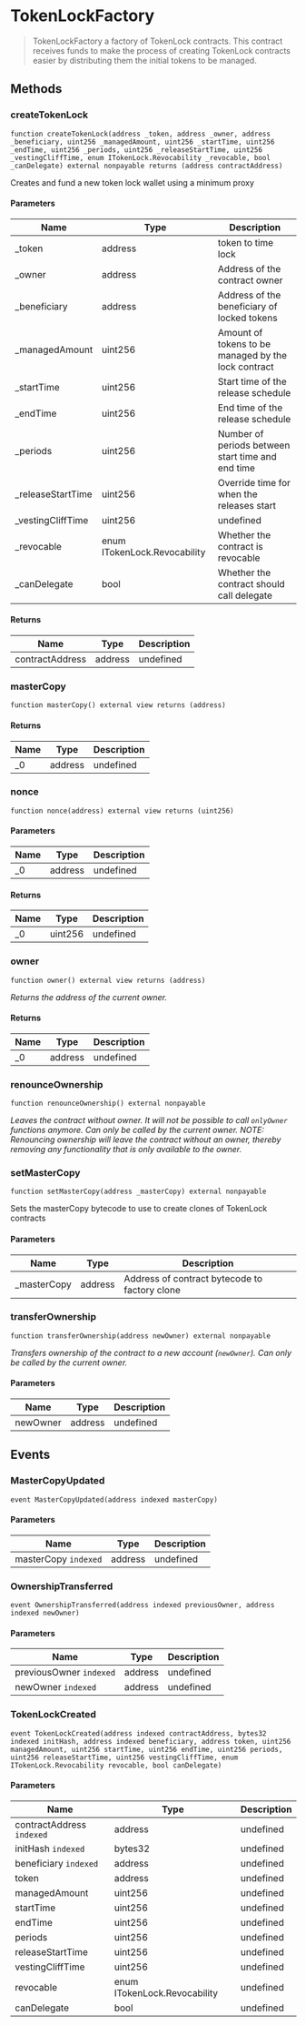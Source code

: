 # TokenLockFactory



> TokenLockFactory  a factory of TokenLock contracts. This contract receives funds to make the process of creating TokenLock contracts easier by distributing them the initial tokens to be managed.





## Methods

### createTokenLock

```solidity
function createTokenLock(address _token, address _owner, address _beneficiary, uint256 _managedAmount, uint256 _startTime, uint256 _endTime, uint256 _periods, uint256 _releaseStartTime, uint256 _vestingCliffTime, enum ITokenLock.Revocability _revocable, bool _canDelegate) external nonpayable returns (address contractAddress)
```

Creates and fund a new token lock wallet using a minimum proxy



#### Parameters

| Name | Type | Description |
|---|---|---|
| _token | address | token to time lock |
| _owner | address | Address of the contract owner |
| _beneficiary | address | Address of the beneficiary of locked tokens |
| _managedAmount | uint256 | Amount of tokens to be managed by the lock contract |
| _startTime | uint256 | Start time of the release schedule |
| _endTime | uint256 | End time of the release schedule |
| _periods | uint256 | Number of periods between start time and end time |
| _releaseStartTime | uint256 | Override time for when the releases start |
| _vestingCliffTime | uint256 | undefined |
| _revocable | enum ITokenLock.Revocability | Whether the contract is revocable |
| _canDelegate | bool | Whether the contract should call delegate |

#### Returns

| Name | Type | Description |
|---|---|---|
| contractAddress | address | undefined |

### masterCopy

```solidity
function masterCopy() external view returns (address)
```






#### Returns

| Name | Type | Description |
|---|---|---|
| _0 | address | undefined |

### nonce

```solidity
function nonce(address) external view returns (uint256)
```





#### Parameters

| Name | Type | Description |
|---|---|---|
| _0 | address | undefined |

#### Returns

| Name | Type | Description |
|---|---|---|
| _0 | uint256 | undefined |

### owner

```solidity
function owner() external view returns (address)
```



*Returns the address of the current owner.*


#### Returns

| Name | Type | Description |
|---|---|---|
| _0 | address | undefined |

### renounceOwnership

```solidity
function renounceOwnership() external nonpayable
```



*Leaves the contract without owner. It will not be possible to call `onlyOwner` functions anymore. Can only be called by the current owner. NOTE: Renouncing ownership will leave the contract without an owner, thereby removing any functionality that is only available to the owner.*


### setMasterCopy

```solidity
function setMasterCopy(address _masterCopy) external nonpayable
```

Sets the masterCopy bytecode to use to create clones of TokenLock contracts



#### Parameters

| Name | Type | Description |
|---|---|---|
| _masterCopy | address | Address of contract bytecode to factory clone |

### transferOwnership

```solidity
function transferOwnership(address newOwner) external nonpayable
```



*Transfers ownership of the contract to a new account (`newOwner`). Can only be called by the current owner.*

#### Parameters

| Name | Type | Description |
|---|---|---|
| newOwner | address | undefined |



## Events

### MasterCopyUpdated

```solidity
event MasterCopyUpdated(address indexed masterCopy)
```





#### Parameters

| Name | Type | Description |
|---|---|---|
| masterCopy `indexed` | address | undefined |

### OwnershipTransferred

```solidity
event OwnershipTransferred(address indexed previousOwner, address indexed newOwner)
```





#### Parameters

| Name | Type | Description |
|---|---|---|
| previousOwner `indexed` | address | undefined |
| newOwner `indexed` | address | undefined |

### TokenLockCreated

```solidity
event TokenLockCreated(address indexed contractAddress, bytes32 indexed initHash, address indexed beneficiary, address token, uint256 managedAmount, uint256 startTime, uint256 endTime, uint256 periods, uint256 releaseStartTime, uint256 vestingCliffTime, enum ITokenLock.Revocability revocable, bool canDelegate)
```





#### Parameters

| Name | Type | Description |
|---|---|---|
| contractAddress `indexed` | address | undefined |
| initHash `indexed` | bytes32 | undefined |
| beneficiary `indexed` | address | undefined |
| token  | address | undefined |
| managedAmount  | uint256 | undefined |
| startTime  | uint256 | undefined |
| endTime  | uint256 | undefined |
| periods  | uint256 | undefined |
| releaseStartTime  | uint256 | undefined |
| vestingCliffTime  | uint256 | undefined |
| revocable  | enum ITokenLock.Revocability | undefined |
| canDelegate  | bool | undefined |



